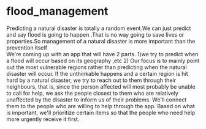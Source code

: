# flood_management

Predicting a natural disaster is totally a random event.We can just predict and  say flood is going to happen .That is no way going to save lives or properties.So management of a natural disaster is more important than the prevention itself  
We're coming up with an app that will have 2 parts. 
1)we try to predict when a flood will occur based on its  geography ,etc
2) Our focus is to mainly point out the most vulnerable regions rather than predicting when the natural disaster will occur. 
	If the unthinkable happens and a certain region is hit hard by a natural disaster, we try to reach out to them through their neighbours, that is, since the person affected will most probably be unable to call for help, we ask the people closest to them who are relatively unaffected by the disaster to inform us of their problems. We'll connect them to the people who are willing to help through the app. Based on what is important, we'll prioritize certain items so that the people who need help more urgently receive it first.
